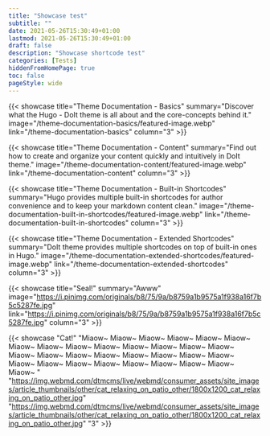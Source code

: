 ```yaml
---
title: "Showcase test"
subtitle: ""
date: 2021-05-26T15:30:49+01:00
lastmod: 2021-05-26T15:30:49+01:00
draft: false
description: "Showcase shortcode test"
categories: [Tests]
hiddenFromHomePage: true
toc: false
pageStyle: wide
---
```


<!--more-->

{{< showcase title="Theme Documentation - Basics" summary="Discover what the Hugo - DoIt theme is all about and the core-concepts behind it." image="/theme-documentation-basics/featured-image.webp" link="/theme-documentation-basics" column="3" >}}

{{< showcase title="Theme Documentation - Content" summary="Find out how to create and organize your content quickly and intuitively in DoIt theme." image="/theme-documentation-content/featured-image.webp" link="/theme-documentation-content" column="3" >}}

{{< showcase title="Theme Documentation - Built-in Shortcodes" summary="Hugo provides multiple built-in shortcodes for author convenience and to keep your markdown content clean." image="/theme-documentation-built-in-shortcodes/featured-image.webp" link="/theme-documentation-built-in-shortcodes" column="3" >}}

{{< showcase title="Theme Documentation - Extended Shortcodes" summary="DoIt theme provides multiple shortcodes on top of built-in ones in Hugo." image="/theme-documentation-extended-shortcodes/featured-image.webp" link="/theme-documentation-extended-shortcodes" column="3" >}}

{{< showcase title="Seal!" summary="Awww" image="https://i.pinimg.com/originals/b8/75/9a/b8759a1b9575a1f938a16f7b5c5287fe.jpg" link="https://i.pinimg.com/originals/b8/75/9a/b8759a1b9575a1f938a16f7b5c5287fe.jpg" column="3" >}}

{{< showcase "Cat!" "Miaow~ Miaow~ Miaow~ Miaow~ Miaow~ Miaow~ Miaow~ Miaow~ Miaow~ Miaow~ Miaow~ Miaow~ Miaow~ Miaow~ Miaow~ Miaow~ Miaow~ Miaow~ Miaow~ Miaow~ Miaow~ Miaow~ Miaow~ Miaow~ Miaow~ Miaow~ Miaow~ Miaow~ Miaow~ Miaow~ Miaow~ " "https://img.webmd.com/dtmcms/live/webmd/consumer_assets/site_images/article_thumbnails/other/cat_relaxing_on_patio_other/1800x1200_cat_relaxing_on_patio_other.jpg" "https://img.webmd.com/dtmcms/live/webmd/consumer_assets/site_images/article_thumbnails/other/cat_relaxing_on_patio_other/1800x1200_cat_relaxing_on_patio_other.jpg" "3" >}}
